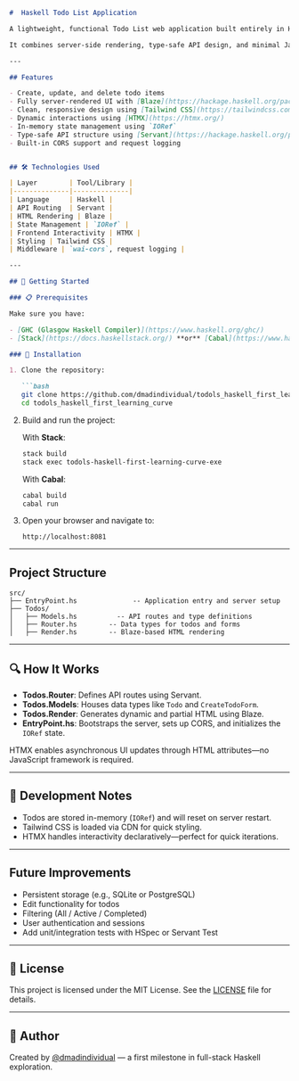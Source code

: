 

```markdown
#  Haskell Todo List Application

A lightweight, functional Todo List web application built entirely in Haskell. This project showcases full-stack development using idiomatic Haskell practices, serving as a learning milestone in the journey of mastering Haskell for web development.

It combines server-side rendering, type-safe API design, and minimal JavaScript interactivity via HTMX.

---

## Features

- Create, update, and delete todo items
- Fully server-rendered UI with [Blaze](https://hackage.haskell.org/package/blaze-html)
- Clean, responsive design using [Tailwind CSS](https://tailwindcss.com/) (via CDN)
- Dynamic interactions using [HTMX](https://htmx.org/)
- In-memory state management using `IORef`
- Type-safe API structure using [Servant](https://hackage.haskell.org/package/servant)
- Built-in CORS support and request logging


## 🛠 Technologies Used

| Layer        | Tool/Library |
|--------------|--------------|
| Language     | Haskell |
| API Routing  | Servant |
| HTML Rendering | Blaze |
| State Management | `IORef` |
| Frontend Interactivity | HTMX |
| Styling | Tailwind CSS |
| Middleware | `wai-cors`, request logging |

---

## 🚀 Getting Started

### 📋 Prerequisites

Make sure you have:

- [GHC (Glasgow Haskell Compiler)](https://www.haskell.org/ghc/)
- [Stack](https://docs.haskellstack.org/) **or** [Cabal](https://www.haskell.org/cabal/)

### 🔧 Installation

1. Clone the repository:

   ```bash
   git clone https://github.com/dmadindividual/todols_haskell_first_learning_curve.git
   cd todols_haskell_first_learning_curve
   ```

2. Build and run the project:

   With **Stack**:

   ```bash
   stack build
   stack exec todols-haskell-first-learning-curve-exe
   ```

   With **Cabal**:

   ```bash
   cabal build
   cabal run
   ```

3. Open your browser and navigate to:

   ```
   http://localhost:8081
   ```

---

##  Project Structure

```
src/
├── EntryPoint.hs              -- Application entry and server setup
├── Todos/
│   ├── Models.hs          -- API routes and type definitions
│   ├── Router.hs        -- Data types for todos and forms
│   ├── Render.hs        -- Blaze-based HTML rendering
```

---

## 🔍 How It Works

- **Todos.Router**: Defines API routes using Servant.
- **Todos.Models**: Houses data types like `Todo` and `CreateTodoForm`.
- **Todos.Render**: Generates dynamic and partial HTML using Blaze.
- **EntryPoint.hs**: Bootstraps the server, sets up CORS, and initializes the `IORef` state.

HTMX enables asynchronous UI updates through HTML attributes—no JavaScript framework is required.

---

## 🧪 Development Notes

- Todos are stored in-memory (`IORef`) and will reset on server restart.
- Tailwind CSS is loaded via CDN for quick styling.
- HTMX handles interactivity declaratively—perfect for quick iterations.

---

##  Future Improvements

- Persistent storage (e.g., SQLite or PostgreSQL)
- Edit functionality for todos
- Filtering (All / Active / Completed)
- User authentication and sessions
- Add unit/integration tests with HSpec or Servant Test

---

## 📄 License

This project is licensed under the MIT License. See the [LICENSE](LICENSE) file for details.

---

## 👤 Author

Created by [@dmadindividual](https://github.com/dmadindividual) — a first milestone in full-stack Haskell exploration.
```
